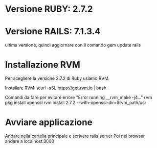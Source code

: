 
# Versione RUBY: 2.7.2
# Versione RAILS: 7.1.3.4
ultima versione, quindi aggiornare con il comando
    gem update rails
# Installazione RVM
Per scegliere la versione 2.7.2 di Ruby usiamo RVM.

Installare RVM: 
    \curl -sSL https://get.rvm.io | bash

Comandi da fare per evitare errore "Error running __rvm_make -j4..."
    rvm pkg install openssl
    rvm install 2.7.2 --with-openssl-dir=$rvm_path/usr

    

# Avviare applicazione
Andare nella cartella principale e scrivere
    rails server
Poi nel browser andare a localhost:3000 